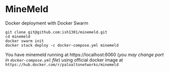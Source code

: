 # MineMeld

Docker deployment with Docker Swarm

    git clone git@github.com:ish1301/minemeld.git
    cd minemeld
    docker swarm init
    docker stack deploy -c docker-compose.yml minemeld

You have minemeld running at https://localhost:6060 (*you may change port in `docker-compose.yml` file*) using official docker image at `https://hub.docker.com/r/paloaltonetworks/minemeld`
